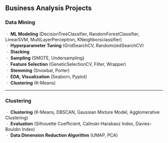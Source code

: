 ## Business Analysis Projects
### Data Mining
ㆍ **ML Modeling** (DecisionTreeClassifier, RandomForestClassifier, LinearSVM, MultiLayerPerceptron, KNeighborsclassifier)
<br/>
ㆍ **Hyperparameter Tuning** (GridSearchCV, RandomizedSearchCV)
<br/>
ㆍ **Stacking**
<br/>
ㆍ **Sampling** (SMOTE, Undersampling)
<br/>
ㆍ **Feature Selection** (GeneticSelectionCV, Filter, Wrapper)
<br/>
ㆍ **Stemming** (Snowbal, Porter)
<br/>
ㆍ **EDA, Visualization** (Seaborn, Pyplot)
<br/>
ㆍ **Clustering** (K-Means)
_____

### Clustering
ㆍ **Clustering** (K-Means, DBSCAN, Gaussian Mixture Model, Agglomerative Clustering)
<br/>
ㆍ **Evaluation** (Silhouette Coefficient, Calinski-Harabasz Index, Davies-Bouldin Index)
<br/>
ㆍ **Data Dimension Reduction Algorithm** (UMAP, PCA)
